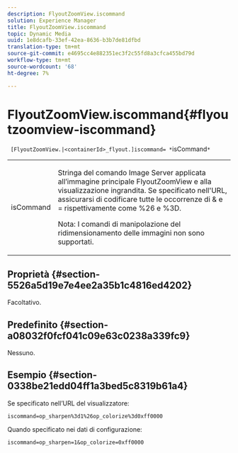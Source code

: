 ```yaml
---
description: FlyoutZoomView.iscommand
solution: Experience Manager
title: FlyoutZoomView.iscommand
topic: Dynamic Media
uuid: 1e8dcafb-33ef-42ea-8636-b3b7de81dfbd
translation-type: tm+mt
source-git-commit: e4695cc4e882351ec3f2c55fd8a3cfca455bd79d
workflow-type: tm+mt
source-wordcount: '68'
ht-degree: 7%

---
```



# FlyoutZoomView.iscommand{#flyoutzoomview-iscommand}

` [FlyoutZoomView.|<containerId>_flyout.]iscommand= *`isCommand`*`

<table id="table_43A84C1044574A6FAB8CE67D71AAD5EC"> 
 <tbody> 
  <tr> 
   <td colname="col1"> <p> <span class="codeph"> <span class="varname"> isCommand</span> </span> </p> </td> 
   <td colname="col2"> <p> </p> <p>Stringa del comando Image Server applicata all’immagine principale FlyoutZoomView e alla visualizzazione ingrandita. Se specificato nell'URL, assicurarsi di codificare tutte le occorrenze di <span class="codeph"> &amp;</span> e <span class="codeph"> =</span> rispettivamente come <span class="codeph"> %26</span> e <span class="codeph"> %3D</span>. </p> <p> <p>Nota:  I comandi di manipolazione del ridimensionamento delle immagini non sono supportati. </p> </p> </td> 
  </tr> 
 </tbody> 
</table>

## Proprietà {#section-5526a5d19e7e4ee2a35b1c4816ed4202}

Facoltativo.

## Predefinito {#section-a08032f0fcf041c09e63c0238a339fc9}

Nessuno.

## Esempio {#section-0338be21edd04ff1a3bed5c8319b61a4}

Se specificato nell’URL del visualizzatore:

`iscommand=op_sharpen%3d1%26op_colorize%3d0xff0000`

Quando specificato nei dati di configurazione:

`iscommand=op_sharpen=1&op_colorize=0xff0000`
